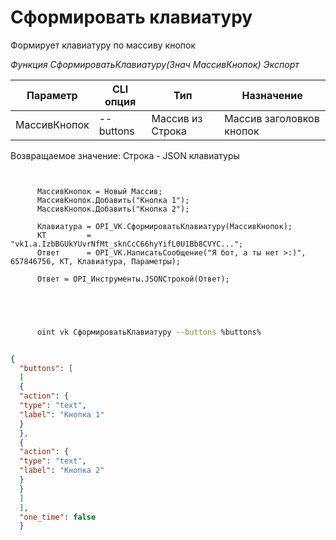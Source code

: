 ﻿---
sidebar_position: 1
---

# Сформировать клавиатуру
 Формирует клавиатуру по массиву кнопок


*Функция СформироватьКлавиатуру(Знач МассивКнопок) Экспорт*

  | Параметр | CLI опция | Тип | Назначение |
  |-|-|-|-|
  | МассивКнопок | --buttons | Массив из Строка | Массив заголовков кнопок |

  
  Возвращаемое значение:   Строка -  JSON клавиатуры

```bsl title="Пример кода"
	
      
      МассивКнопок = Новый Массив;
      МассивКнопок.Добавить("Кнопка 1");
      МассивКнопок.Добавить("Кнопка 2");
      
      Клавиатура = OPI_VK.СформироватьКлавиатуру(МассивКнопок);
      КТ         = "vk1.a.IzbBGUkYUvrNfMt_sknCcC66hyYifL0U1Bb8CVYC...";
      Ответ      = OPI_VK.НаписатьСообщение("Я бот, а ты нет >:)", 657846756, КТ, Клавиатура, Параметры);
      
      Ответ = OPI_Инструменты.JSONСтрокой(Ответ);
      
    
	
```

```sh title="Пример команды CLI"
    
      oint vk СформироватьКлавиатуру --buttons %buttons%


```


```json title="Результат"

{
  "buttons": [
  [
  {
  "action": {
  "type": "text",
  "label": "Кнопка 1"
  }
  },
  {
  "action": {
  "type": "text",
  "label": "Кнопка 2"
  }
  }
  ]
  ],
  "one_time": false
  }

```
